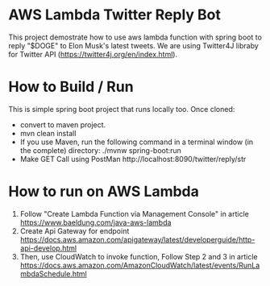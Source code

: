 # AWS Lambda Twitter Reply Bot

This project demostrate how to use aws lambda function with spring boot to reply "$DOGE" to Elon Musk's latest tweets.
We are using Twitter4J libraby for Twitter API (https://twitter4j.org/en/index.html).


# How to Build / Run
This is simple spring boot project that runs locally too.
Once cloned:
  - convert to maven project.
  - mvn clean install
  - If you use Maven, run the following command in a terminal window (in the complete) directory:
    ./mvnw spring-boot:run 
  - Make GET Call using PostMan http://localhost:8090/twitter/reply/str

# How to run on AWS Lambda
 1. Follow "Create Lambda Function via Management Console" in article https://www.baeldung.com/java-aws-lambda
 2. Create Api Gateway for endpoint https://docs.aws.amazon.com/apigateway/latest/developerguide/http-api-develop.html
 3. Then, use CloudWatch to invoke function, Follow Step 2 and 3 in article https://docs.aws.amazon.com/AmazonCloudWatch/latest/events/RunLambdaSchedule.html
    
